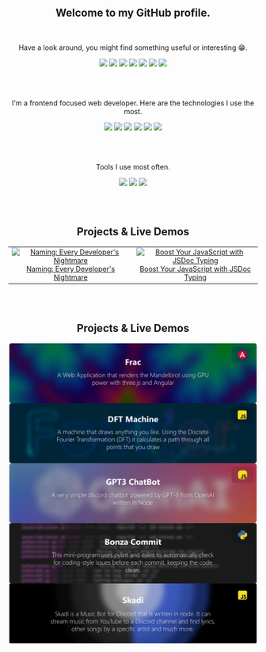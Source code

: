 
<div align="center">
<h2>Welcome to my GitHub profile.</h2>
<br>

Have a look around, you might find something useful or interesting 😁.

<a href="https://dev.to/samuel-braun"><img src="https://img.shields.io/badge/dev.to-0A0A0A?style=for-the-badge&logo=devdotto&logoColor=white"></a>
<a href="https://www.webry.com/"><img src="https://img.shields.io/badge/Webry.com-1E1E1E?style=for-the-badge&logo=blog&logoColor=white"></a>
<a href="https://www.linkedin.com/in/samuel-braun/"><img src="https://img.shields.io/badge/LinkedIn-0077B5?style=for-the-badge&logo=linkedin&logoColor=white"></a>
<a href="https://bitbucket.org/samuel-braun/"><img src="https://img.shields.io/badge/Bitbucket-0747a6?style=for-the-badge&logo=bitbucket&logoColor=white"></a>
<a href="https://gitlab.com/braunsa/"><img src="https://img.shields.io/badge/GitLab-eb452a?style=for-the-badge&logo=gitlab&logoColor=white"></a>
<a href="https://ko-fi.com/samuelbraun"><img src="https://img.shields.io/badge/Ko--fi-F16061?style=for-the-badge&logo=ko-fi&logoColor=white"></a>
<a href="https://open.spotify.com/user/office.samigo.a"><img src="https://img.shields.io/badge/Spotify-16a349?&style=for-the-badge&logo=spotify&logoColor=white"></a>

<br>&nbsp;

I'm a frontend focused web developer. Here are the technologies I use the most.

<img src="https://img.shields.io/badge/HTML5-E34F26?style=for-the-badge&logo=html5&logoColor=white">
<img src="https://img.shields.io/badge/CSS3-1572B6?style=for-the-badge&logo=css3&logoColor=white">
<img src="https://img.shields.io/badge/JavaScript-323330?style=for-the-badge&logo=javascript&logoColor=F7DF1E">
<img src="https://img.shields.io/badge/TypeScript-007ACC?style=for-the-badge&logo=typescript&logoColor=white">
<img src="https://img.shields.io/badge/Vue.js-35495E?style=for-the-badge&logo=vue.js&logoColor=4FC08D">
<img src="https://img.shields.io/badge/Tailwind-2682ab?style=for-the-badge&logo=tailwind-css&logoColor=white">

<br>&nbsp;

Tools I use most often.

<img src="https://img.shields.io/badge/Vercel-000000?style=for-the-badge&logo=vercel&logoColor=white">
<img src="https://img.shields.io/badge/Figma-F24E1E?style=for-the-badge&logo=figma&logoColor=white">
<img src="https://img.shields.io/badge/Notion-000000?style=for-the-badge&logo=notion&logoColor=white">

&nbsp;<br>&nbsp;

<h2>Projects & Live Demos</h2>
<table>
<tr>
<td align="center" width="50%"><a href="https://dev.to/samuel-braun/naming-every-developers-nightmare-3ge8"><img src="https://res.cloudinary.com/practicaldev/image/fetch/s--9FbsmKl9--/c_imagga_scale,f_auto,fl_progressive,h_420,q_auto,w_1000/https://dev-to-uploads.s3.amazonaws.com/uploads/articles/zh7jrbp60rcgo5l6u3ok.jpg" alt="Naming: Every Developer's Nightmare" style="max-width:100%;"><br>Naming: Every Developer's Nightmare</a></td>
<td align="center" width="50%"><a href="https://dev.to/samuel-braun/boost-your-javascript-with-jsdoc-typing-3hb3"><img src="https://res.cloudinary.com/practicaldev/image/fetch/s--qacPqPmQ--/c_imagga_scale,f_auto,fl_progressive,h_420,q_auto,w_1000/https://dev-to-uploads.s3.amazonaws.com/uploads/articles/7asfrwpndkv5yjpz6f8q.jpg" alt="Boost Your JavaScript with JSDoc Typing" style="max-width:100%;"><br>Boost Your JavaScript with JSDoc Typing</a></td>
</tr>
</table>


&nbsp;<br>&nbsp;

<h2>Projects & Live Demos</h2>
<a href="https://frac.vercel.app/">
	<img align="center" width="500" src="https://raw.githubusercontent.com/MindLaborDev/MindLaborDev/master/preview/Group 5.png" />
</a>
<a href="https://mindlabordev.github.io/DFT-Machine/">
	<img align="center" width="500" src="https://raw.githubusercontent.com/MindLaborDev/MindLaborDev/master/preview/Group 4.png" />
</a>
<a href="https://github.com/MindLaborDev/gpt3-discord-chatbot">
	<img align="center" width="500" src="https://raw.githubusercontent.com/MindLaborDev/MindLaborDev/master/preview/Group 3.png" />
</a>
<a href="https://github.com/Difinition-of-Done/bonza-commit">
	<img align="center" width="500" src="https://raw.githubusercontent.com/MindLaborDev/MindLaborDev/master/preview/Group 6.png" />
</a>
<a href="https://github.com/MindLaborDev/skadi">
	<img align="center" width="500" src="https://raw.githubusercontent.com/MindLaborDev/MindLaborDev/master/preview/Group 1.png" />
</a>
</div>

&nbsp;<br>&nbsp;
	
